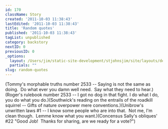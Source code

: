 ```yaml
---
id: 170
className: Story
created: '2011-10-03 11:38:43'
lastEdited: '2011-10-03 11:38:43'
title: 'Random quotes'
published: '2011-10-03 11:38:43'
tagList: unpublished
category: backstory
nextID: 0
previousID: 0
_options:
  layout: /Users/jim/static-site-development/stjohnsjim/site/layouts/default.static.ttml
  partials: ""
slug: random-quotes
---
```

<p>(Tommy's morphable truths number 2533 -- Saying is not the same as doing.  Do what ever you damn well need.  Say what they need to hear.) (Roger's rulebook number 2533 -- I got no dog in that fight. I do what I do, you do what you do.)(Southwick's reading on the entrails of the roadkill squirrel -- Gifts of nature overpower mere conventions.)(Unibrow's unwritten laws #1 -- I know some people who are into that.  Not me, I'm clean though.  Lemme know what you want.)(Concensus Sally's obliques' #22 "Good Job!  Thanks for sharing, are we ready for a vote?")</p>
